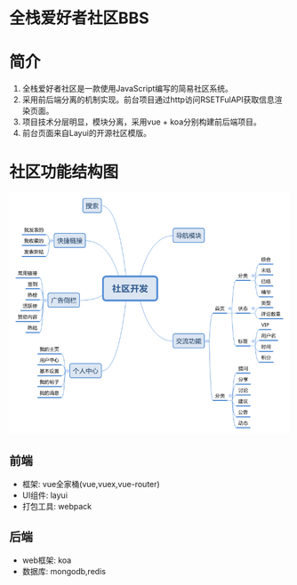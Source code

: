 # 全栈爱好者社区BBS
# 简介
1. 全栈爱好者社区是一款使用JavaScript编写的简易社区系统。
2. 采用前后端分离的机制实现。前台项目通过http访问RSETFulAPI获取信息渲染页面。
3. 项目技术分层明显，模块分离，采用vue + koa分别构建前后端项目。
4. 前台页面来自Layui的开源社区模版。
# 社区功能结构图
![](https://github.com/luvpretty/community_front/blob/master/src/assets/mind.png)
## 前端
- 框架: vue全家桶(vue,vuex,vue-router)
- UI组件: layui
- 打包工具: webpack
## 后端
- web框架: koa
- 数据库: mongodb,redis

